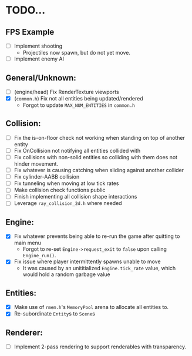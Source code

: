 # TODO...

## FPS Example
- [ ] Implement shooting
	- Projectiles now spawn, but do not yet move.
- [ ] Implement enemy AI

## General/Unknown:
- [ ] (engine/head) Fix RenderTexture viewports 
- [x] (`common.h`) Fix not all entities being updated/rendered
	- Forgot to update `MAX_NUM_ENTITIES` in `common.h`

## Collision:
- [ ] Fix the is-on-floor check not working when standing on top of another entity
- [ ] Fix OnCollision not notifying all entities collided with
- [ ] Fix collisions with non-solid entities so colliding with them does not hinder movement.
- [ ] Fix whatever is causing catching when sliding against another collider
- [ ] Fix cylinder-AABB collision
- [ ] Fix tunneling when moving at low tick rates
- [ ] Make collision check functions public
- [ ] Finish implementing all collision shape interactions
- [ ] Leverage `ray_collision_2d.h` where needed

## Engine:
- [x] Fix whatever prevents being able to re-run the game after quitting to main menu
	- Forgot to re-set `Engine->request_exit` to `false` upon calling `Engine_run()`.
- [x] Fix issue where player intermittently spawns unable to move
	- It was caused by an unititialized `Engine.tick_rate` value, which would hold a random garbage value

## Entities:
- [x] Make use of `rmem.h`'s `MemoryPool` arena to allocate all entities to.
- [x] Re-subordinate `Entity`s to `Scene`s

## Renderer:
- [ ] Implement 2-pass rendering to support renderables with transparency.
